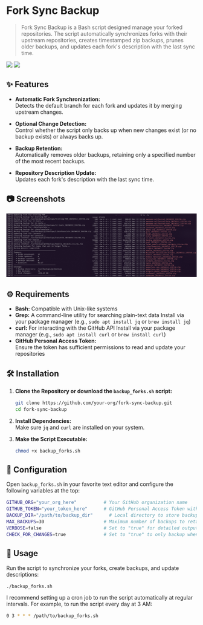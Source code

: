 # Fork Sync Backup

> Fork Sync Backup is a Bash script designed manage your forked repositories. The script automatically synchronizes forks with their upstream repositories, creates timestamped zip backups, prunes older backups, and updates each fork's description with the last sync time.

![](https://img.shields.io/github/stars/Forks-by-Rabenherz/fork-sync-backup?color=yellow&style=plastic&label=Stars) ![](https://img.shields.io/discord/728735370560143360?color=5460e6&label=Discord&style=plastic)

## ✨ Features

- **Automatic Fork Synchronization:**  
  Detects the default branch for each fork and updates it by merging upstream changes.

- **Optional Change Detection:**  
  Control whether the script only backs up when new changes exist (or no backup exists) or always backs up.

- **Backup Retention:**  
  Automatically removes older backups, retaining only a specified number of the most recent backups.

- **Repository Description Update:**  
  Updates each fork's description with the last sync time.

## 📷 Screenshots

![Script Output](./example.png)

## ⚙️ Requirements

- **Bash:** Compatible with Unix-like systems
- **Grep:** A command-line utility for searching plain-text data
  Install via your package manager (e.g., `sudo apt install jq` or `brew install jq`)
- **curl:** For interacting with the GitHub API
  Install via your package manager (e.g., `sudo apt install curl` or `brew install curl`)
- **GitHub Personal Access Token:**  
  Ensure the token has sufficient permissions to read and update your repositories

## 🛠️ Installation

1. **Clone the Repository or download the `backup_forks.sh` script:**

    ```bash
    git clone https://github.com/your-org/fork-sync-backup.git
    cd fork-sync-backup
    ```

2. **Install Dependencies:**  
   Make sure `jq` and `curl` are installed on your system.

3. **Make the Script Executable:**

    ```bash
    chmod +x backup_forks.sh
    ```

## 🔑 Configuration

Open `backup_forks.sh` in your favorite text editor and configure the following variables at the top:

```bash
GITHUB_ORG="your_org_here"          # Your GitHub organization name
GITHUB_TOKEN="your_token_here"      # GitHub Personal Access Token with necessary permissions
BACKUP_DIR="/path/to/backup_dir"      # Local directory to store backup zip files
MAX_BACKUPS=30                      # Maximum number of backups to retain per repository
VERBOSE=false                       # Set to "true" for detailed output, "false" for minimal output
CHECK_FOR_CHANGES=true              # Set to "true" to only backup when new changes exist (or no backup exists), "false" to always backup.
```

## 🚀 Usage

Run the script to synchronize your forks, create backups, and update descriptions:

```bash
./backup_forks.sh
```

I recommend setting up a cron job to run the script automatically at regular intervals. For example, to run the script every day at 3 AM:

```bash
0 3 * * * /path/to/backup_forks.sh
```
